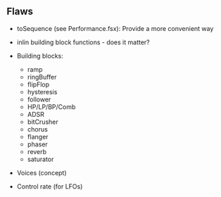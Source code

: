 
Flaws
---

* toSequence (see Performance.fsx): Provide a more convenient way
* inlin building block functions - does it matter?


* Building blocks:
    * ramp
    * ringBuffer
    * flipFlop
    * hysteresis
    * follower
    * HP/LP/BP/Comb
    * ADSR
    * bitCrusher
    * chorus
    * flanger
    * phaser
    * reverb
    * saturator

* Voices (concept)
* Control rate (for LFOs)